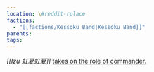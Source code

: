 ```yaml
---
location: \#reddit-rplace
factions:
  - "[[factions/Kessoku Band|Kessoku Band]]"
parents: 
tags: 
---
```

*[[Izu 虹夏虹夏]]* [takes on the role of commander.](discord://discord.com/channels/1093664259273130084/1131230952119615600/1131429870963011585)

